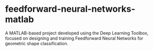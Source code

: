 # feedforward-neural-networks-matlab
A MATLAB-based project developed using the Deep Learning Toolbox, focused on designing and training Feedforward Neural Networks for geometric shape classification.  

